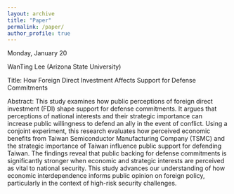 ```yaml
---
layout: archive
title: "Paper"
permalink: /paper/
author_profile: true
---
```



Monday, January 20

WanTing Lee (Arizona State University)

Title:  How Foreign Direct Investment Affects Support for Defense Commitments

Abstract: This study examines how public perceptions of foreign direct investment (FDI) shape support for defense commitments. It argues that perceptions of national interests and their strategic importance can increase public willingness to defend an ally in the event of conflict. Using a conjoint experiment, this research evaluates how perceived economic benefits from Taiwan Semiconductor Manufacturing Company (TSMC) and the strategic importance of Taiwan influence public support for defending Taiwan. The findings reveal that public backing for defense commitments is significantly stronger when economic and strategic interests are 
perceived as vital to national security. This study advances our understanding of how economic interdependence informs public opinion on foreign policy, particularly in the context of high-risk security challenges.
